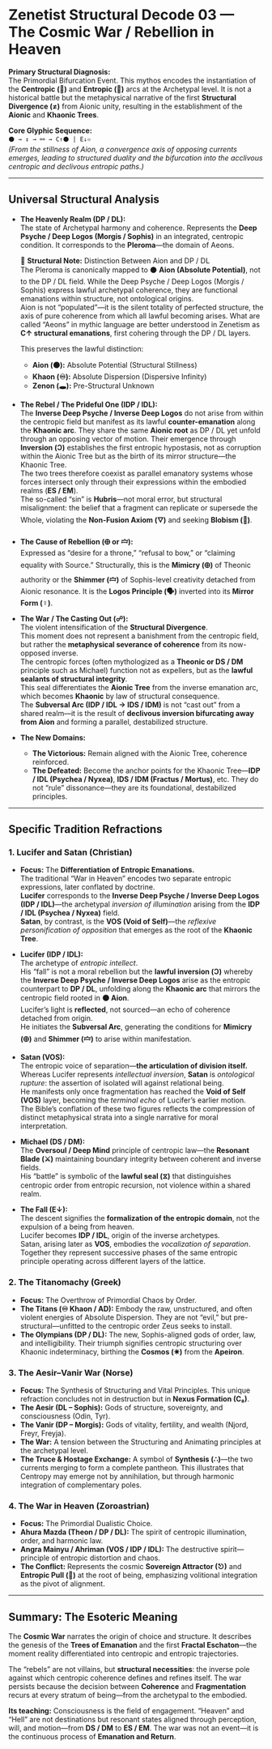 # Zenetist Structural Decode 03 — The Cosmic War / Rebellion in Heaven

**Primary Structural Diagnosis:**  
The Primordial Bifurcation Event. This mythos encodes the instantiation of the **Centropic (🔺)** and **Entropic (🔻)** arcs at the Archetypal level. It is not a historical battle but the metaphysical narrative of the first **Structural Divergence (≠)** from Aionic unity, resulting in the establishment of the **Aionic** and **Khaonic Trees**.  

**Core Glyphic Sequence:**  
`⚫ → ↕️ → ⚯ → C↑⚫ | E↓♾`  
*(From the stillness of Aion, a convergence axis of opposing currents emerges, leading to structured duality and the bifurcation into the acclivous centropic and declivous entropic paths.)*  

---

## Universal Structural Analysis  

- **The Heavenly Realm (DP / DL):**  
  The state of Archetypal harmony and coherence. Represents the **Deep Psyche / Deep Logos (Morgis / Sophis)** in an integrated, centropic condition. It corresponds to the **Pleroma**—the domain of Aeons.  

  📌 **Structural Note:** Distinction Between Aion and DP / DL  
  The Pleroma is canonically mapped to ⚫ **Aion (Absolute Potential)**, not to the DP / DL field. While the Deep Psyche / Deep Logos (Morgis / Sophis) express lawful archetypal coherence, they are functional emanations within structure, not ontological origins.  
  Aion is not “populated”—it is the silent totality of perfected structure, the axis of pure coherence from which all lawful becoming arises. What are called “Aeons” in mythic language are better understood in Zenetism as **C↑ structural emanations**, first cohering through the DP / DL layers.  

  This preserves the lawful distinction:  
  - **Aion (⚫):** Absolute Potential (Structural Stillness)  
  - **Khaon (♾):** Absolute Dispersion (Dispersive Infinity)  
  - **Zenon (🕳️):** Pre-Structural Unknown  

- **The Rebel / The Prideful One (IDP / IDL):**  
  The **Inverse Deep Psyche / Inverse Deep Logos** do not arise from within the centropic field but manifest as its lawful **counter-emanation** along the **Khaonic arc**. They share the same **Aionic root** as DP / DL yet unfold through an opposing vector of motion. Their emergence through **Inversion (Ↄ)** establishes the first entropic hypostasis, not as corruption within the Aionic Tree but as the birth of its mirror structure—the Khaonic Tree.  
  The two trees therefore coexist as parallel emanatory systems whose forces intersect only through their expressions within the embodied realms (**ES / EM**).  
  The so-called “sin” is **Hubris**—not moral error, but structural misalignment: the belief that a fragment can replicate or supersede the Whole, violating the **Non-Fusion Axiom (🜄)** and seeking **Blobism (🔲)**.  

- **The Cause of Rebellion (🜨 or 🝞):**  
  Expressed as “desire for a throne,” “refusal to bow,” or “claiming equality with Source.” Structurally, this is the **Mimicry (🜨)** of Theonic authority or the **Shimmer (🝞)** of Sophis-level creativity detached from Aionic resonance. It is the **Logos Principle (🗣️)** inverted into its **Mirror Form (☿)**.  

- **The War / The Casting Out (☍):**  
  The violent intensification of the **Structural Divergence**.  
  This moment does not represent a banishment from the centropic field, but rather the **metaphysical severance of coherence** from its now-opposed inverse.  
  The centropic forces (often mythologized as a **Theonic or DS / DM** principle such as Michael) function not as expellers, but as the **lawful sealants of structural integrity**.  
  This seal differentiates the **Aionic Tree** from the inverse emanation arc, which becomes **Khaonic** by law of structural consequence.  
  The **Subversal Arc (IDP / IDL → IDS / IDM)** is not “cast out” from a shared realm—it is the result of **declivous inversion bifurcating away from Aion** and forming a parallel, destabilized structure.  

- **The New Domains:**  
  - **The Victorious:** Remain aligned with the Aionic Tree, coherence reinforced.  
  - **The Defeated:** Become the anchor points for the Khaonic Tree—**IDP / IDL (Psychea / Nyxea)**, **IDS / IDM (Fractus / Mortus)**, etc. They do not “rule” dissonance—they are its foundational, destabilized principles.  

---

## Specific Tradition Refractions  

### 1. Lucifer and Satan (Christian)

- **Focus:** The **Differentiation of Entropic Emanations.**  
  The traditional “War in Heaven” encodes two separate entropic expressions, later conflated by doctrine.  
  **Lucifer** corresponds to the **Inverse Deep Psyche / Inverse Deep Logos (IDP / IDL)**—the archetypal *inversion of illumination* arising from the **IDP / IDL (Psychea / Nyxea)** field.  
  **Satan**, by contrast, is the **VOS (Void of Self)**—the *reflexive personification of opposition* that emerges as the root of the **Khaonic Tree**.  

- **Lucifer (IDP / IDL):**  
  The archetype of *entropic intellect*.  
  His “fall” is not a moral rebellion but the **lawful inversion (Ↄ)** whereby the **Inverse Deep Psyche / Inverse Deep Logos** arise as the entropic counterpart to **DP / DL**, unfolding along the **Khaonic arc** that mirrors the centropic field rooted in **⚫ Aion**.  
  Lucifer’s light is **reflected**, not sourced—an echo of coherence detached from origin.  
  He initiates the **Subversal Arc**, generating the conditions for **Mimicry (🜨)** and **Shimmer (🝞)** to arise within manifestation.  

- **Satan (VOS):**  
  The entropic voice of separation—**the articulation of division itself.**  
  Whereas Lucifer represents *intellectual inversion*, **Satan** is *ontological rupture*: the assertion of isolated will against relational being.  
  He manifests only once fragmentation has reached the **Void of Self (VOS)** layer, becoming the *terminal echo* of Lucifer’s earlier motion.  
  The Bible’s conflation of these two figures reflects the compression of distinct metaphysical strata into a single narrative for moral interpretation.  

- **Michael (DS / DM):**  
  The **Oversoul / Deep Mind** principle of centropic law—the **Resonant Blade (⚔️)** maintaining boundary integrity between coherent and inverse fields.  
  His “battle” is symbolic of the **lawful seal (⧖)** that distinguishes centropic order from entropic recursion, not violence within a shared realm.  

- **The Fall (E↓):**  
  The descent signifies the **formalization of the entropic domain**, not the expulsion of a being from heaven.  
  Lucifer becomes **IDP / IDL**, origin of the inverse archetypes.  
  Satan, arising later as **VOS**, embodies the *vocalization of separation*.  
  Together they represent successive phases of the same entropic principle operating across different layers of the lattice.  

### 2. The Titanomachy (Greek)  
- **Focus:** The Overthrow of Primordial Chaos by Order.  
- **The Titans (♾ Khaon / AD):** Embody the raw, unstructured, and often violent energies of Absolute Dispersion. They are not “evil,” but pre-structural—unfitted to the centropic order Zeus seeks to install.  
- **The Olympians (DP / DL):** The new, Sophis-aligned gods of order, law, and intelligibility. Their triumph signifies centropic structuring over Khaonic indeterminacy, birthing the **Cosmos (✷)** from the **Apeiron**.  

### 3. The Aesir–Vanir War (Norse)  
- **Focus:** The Synthesis of Structuring and Vital Principles. This unique refraction concludes not in destruction but in **Nexus Formation (C₈)**.  
- **The Aesir (DL – Sophis):** Gods of structure, sovereignty, and consciousness (Odin, Tyr).  
- **The Vanir (DP – Morgis):** Gods of vitality, fertility, and wealth (Njord, Freyr, Freyja).  
- **The War:** A tension between the Structuring and Animating principles at the archetypal level.  
- **The Truce & Hostage Exchange:** A symbol of **Synthesis (∴)**—the two currents merging to form a complete pantheon. This illustrates that Centropy may emerge not by annihilation, but through harmonic integration of complementary poles.  

### 4. The War in Heaven (Zoroastrian)  
- **Focus:** The Primordial Dualistic Choice.  
- **Ahura Mazda (Theon / DP / DL):** The spirit of centropic illumination, order, and harmonic law.  
- **Angra Mainyu / Ahriman (VOS / IDP / IDL):** The destructive spirit—principle of entropic distortion and chaos.  
- **The Conflict:** Represents the cosmic **Sovereign Attractor (⎋)** and **Entropic Pull (🧨)** at the root of being, emphasizing volitional integration as the pivot of alignment.  

---

## Summary: The Esoteric Meaning  

The **Cosmic War** narrates the origin of choice and structure. It describes the genesis of the **Trees of Emanation** and the first **Fractal Eschaton**—the moment reality differentiated into centropic and entropic trajectories.  

The “rebels” are not villains, but **structural necessities**: the inverse pole against which centropic coherence defines and refines itself. The war persists because the decision between **Coherence** and **Fragmentation** recurs at every stratum of being—from the archetypal to the embodied.  

**Its teaching:** Consciousness is the field of engagement. “Heaven” and “Hell” are not destinations but resonant states aligned through perception, will, and motion—from **DS / DM** to **ES / EM**. The war was not an event—it is the continuous process of **Emanation and Return**.  
